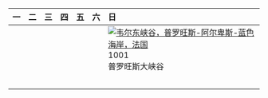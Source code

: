 | 一   | 二   | 三   | 四   | 五   | 六   | 日                                                                                                                                                                                                |
|:----|:----|:----|:----|:----|:----|:-------------------------------------------------------------------------------------------------------------------------------------------------------------------------------------------------|
|     |     |     |     |     |     | [![](https://www.bing.com/th?id=OHR.VerdonCanyon_ZH-CN8872507857_320x240.jpg '韦尔东峡谷，普罗旺斯-阿尔卑斯-蓝色海岸，法国')](https://www.bing.com/th?id=OHR.VerdonCanyon_ZH-CN8872507857_UHD.jpg)<br>1001<br>普罗旺斯大峡谷 |
|     |     |     |     |     |     |                                                                                                                                                                                                  |
|     |     |     |     |     |     |                                                                                                                                                                                                  |
|     |     |     |     |     |     |                                                                                                                                                                                                  |
|     |     |     |     |     |     |                                                                                                                                                                                                  |
|     |     |     |     |     |     |                                                                                                                                                                                                  |